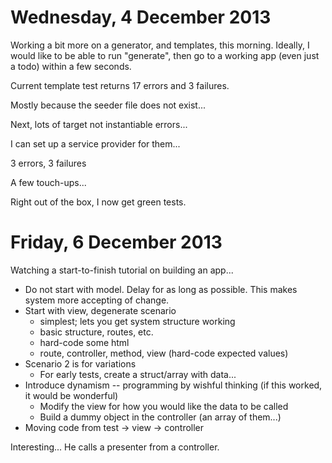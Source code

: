 Wednesday, 4 December 2013
=================================
Working a bit more on a generator, and templates, this morning. Ideally, I would like to be able to run "generate", then go to a working app (even just a todo) within a few seconds.

Current template test returns 17 errors and 3 failures.

Mostly because the seeder file does not exist...

Next, lots of target not instantiable errors...

I can set up a service provider for them...

3 errors, 3 failures

A few touch-ups...

Right out of the box, I now get green tests.



Friday, 6 December 2013
=================================
Watching a start-to-finish tutorial on building an app...

* Do not start with model. Delay for as long as possible.
  This makes system more accepting of change.
* Start with view, degenerate scenario
  * simplest; lets you get system structure working
  * basic structure, routes, etc.
  * hard-code some html
  * route, controller, method, view (hard-code expected values)
* Scenario 2 is for variations
  * For early tests, create a struct/array with data...
* Introduce dynamism -- programming by wishful thinking
  (if this worked, it would be wonderful)
  * Modify the view for how you would like the data to be called
  * Build a dummy object in the controller (an array of them...)
* Moving code from test -> view -> controller

Interesting... He calls a presenter from a controller. 